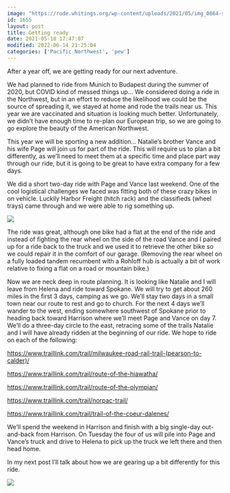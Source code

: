 ```yaml
---
image: "https://rode.whitings.org/wp-content/uploads/2021/05/img_0864-scaled.jpg"
id: 1655
layout: post
title: Getting ready
date: 2021-05-18 17:47:07
modified: 2022-06-14 21:25:04
categories: ['Pacific Northwest', 'pew']
---
```



After a year off, we are getting ready for our next adventure.




We had planned to ride from Munich to Budapest during the summer of 2020, but COVID kind of messed things up… We considered doing a ride in the Northwest, but in an effort to reduce the likelihood we could be the source of spreading it, we stayed at home and rode the trails near us. This year we are vaccinated and situation is looking much better. Unfortunately, we didn’t have enough time to re-plan our European trip, so we are going to go explore the beauty of the American Northwest.




This year we will be sporting a new addition… Natalie’s brother Vance and his wife Page will join us for part of the ride. This will require us to plan a bit differently, as we’ll need to meet them at a specific time and place part way through our ride, but it is going to be great to have extra company for a few days.




We did a short two-day ride with Page and Vance last weekend. One of the cool logistical challenges we faced was fitting both of these crazy bikes in on vehicle. Luckily Harbor Freight (hitch rack) and the classifieds (wheel trays) came through and we were able to rig something up.




 ![](https://rode.whitings.org/wp-content/uploads/2021/05/img_0843-scaled.jpg)




The ride was great, although one bike had a flat at the end of the ride and instead of fighting the rear wheel on the side of the road Vance and I paired up for a ride back to the truck and we used it to retrieve the other bike so we could repair it in the comfort of our garage. (Removing the rear wheel on a fully loaded tandem recumbent with a Rohloff hub is actually a bit of work relative to fixing a flat on a road or mountain bike.)




Now we are neck deep in route planning. It is looking like Natalie and I will leave from Helena and ride toward Spokane. We will try to get about 260 miles in the first 3 days, camping as we go. We’ll stay two days in a small town near our route to rest and go to church. For the next 4 days we’ll wander to the west, ending somewhere southwest of Spokane prior to heading back toward Harrison where we’ll meet Page and Vance on day 7. We’ll do a three-day circle to the east, retracing some of the trails Natalie and I will have already ridden at the beginning of our ride. We hope to ride on each of the following:




<https://www.traillink.com/trail/milwaukee-road-rail-trail-(pearson-to-calder)/>




<https://www.traillink.com/trail/route-of-the-hiawatha/>




<https://www.traillink.com/trail/route-of-the-olympian/>




<https://www.traillink.com/trail/norpac-trail/>




<https://www.traillink.com/trail/trail-of-the-coeur-dalenes/>




We’ll spend the weekend in Harrison and finish with a big single-day out-and-back from Harrison. On Tuesday the four of us will pile into Page and Vance’s truck and drive to Helena to pick up the truck we left there and then head home.




In my next post I’ll talk about how we are gearing up a bit differently for this ride.




![](https://rode.whitings.org/wp-content/uploads/2021/05/img_0864-scaled.jpg)



